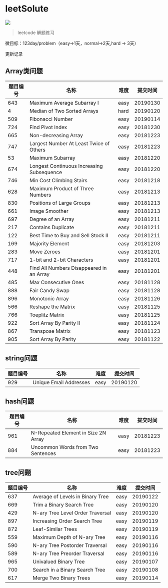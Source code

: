# leetSolute

![](https://img.shields.io/badge/177-leetcode-green.svg)

> leetcode 解题练习

微目标：123day/problem（easy->1天，normal->2天,hard -> 3天）

更新记录

## Array类问题

| 题目编号 | 名称 | 难度 | 提交时间 |
| ------ | ------ | ------ |------ |
| 643 | Maximum Average Subarray I | easy | 20190130 |
| 4 | Median of Two Sorted Arrays | hard | 20190120 |
| 509 | Fibonacci Number | easy | 20190114 |
| 724 | Find Pivot Index | easy | 20181230 |
| 665 | Non-decreasing Array | easy | 20181223 |
| 747 | Largest Number At Least Twice of Others | easy | 20181223 |
| 53 | Maximum Subarray | easy | 20181220 |
| 674 | Longest Continuous Increasing Subsequence | easy | 20181220 |
| 746 | Min Cost Climbing Stairs | easy | 20181218 |
| 628 | Maximum Product of Three Numbers | easy | 20181213 |
| 830 | Positions of Large Groups | easy | 20181213 |
| 661 | Image Smoother | easy | 20181213 |
| 697 | Degree of an Array | easy | 20181211 |
| 217 | Contains Duplicate | easy | 20181211 |
| 122 | Best Time to Buy and Sell Stock II | easy | 20181211 |
| 169 | Majority Element | easy |  20181203 |
| 283 | Move Zeroes | easy | 20181201 |
| 717 | 1-bit and 2-bit Characters | easy | 20181201 |
| 448 | Find All Numbers Disappeared in an Array | easy | 20181201 |
| 485 | Max Consecutive Ones | easy | 20181128 |
| 888 | Fair Candy Swap | easy | 20181128 |
| 896 | Monotonic Array | easy | 20181126 |
| 566 | Reshape the Matrix | easy | 20181125 |
| 766 | Toeplitz Matrix | easy | 20181125  |
| 922 | Sort Array By Parity II | easy | 20181124 |
| 867 | Transpose Matrix | easy | 20181123 |
| 905 | Sort Array By Parity| easy | 20181122 |

## string问题
| 题目编号 | 名称 | 难度 | 提交时间 |
| ------ | ------ | ------ |------ |
| 929 | Unique Email Addresses | easy | 20190120 |

## hash问题
| 题目编号 | 名称 | 难度 | 提交时间 |
| ------ | ------ | ------ |------ |
| 961 | N-Repeated Element in Size 2N Array | easy | 20181223 |
| 884 | Uncommon Words from Two Sentences | easy | 20181223 |

## tree问题
| 题目编号 | 名称 | 难度 | 提交时间 |
| ------ | ------ | ------ |------ |
| 637 | Average of Levels in Binary Tree | easy | 20190122 |
| 669 |  Trim a Binary Search Tree | easy | 20190120 |
| 429 | N-ary Tree Level Order Traversal | easy | 20190120 |
| 897 | Increasing Order Search Tree | easy | 20190119 |
| 872 | Leaf-Similar Trees | easy | 20190119 |
| 559 | Maximum Depth of N-ary Tree | easy | 20190116 |
| 590 | N-ary Tree Postorder Traversal | easy | 20190116 |
| 589 | N-ary Tree Preorder Traversal | easy | 20190116 |
| 965 |  Univalued Binary Tree | easy | 20190107 |
| 700 | Search in a Binary Search Tree | easy | 20190108 |
| 617 | Merge Two Binary Trees | easy | 20190114|
